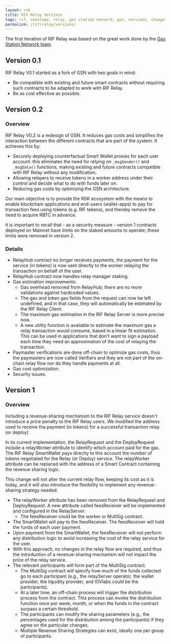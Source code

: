 ```yaml
---
layout: rsk
title: RIF Relay Versions
tags: rif, envelope, relay, gas station network, gsn, versions, changelog
permalink: /rif/relay/versions/
---
```


The first iteration of RIF Relay was based on the great work done by the [Gas Station Network team](https://www.opengsn.org/).

## Version 0.1

RIF Relay V0.1 started as a fork of GSN with two goals in mind:

- Be compatible with existing and future smart contracts without requiring such contracts to be adapted to work with RIF Relay.
- Be as cost effective as possible.

## Version 0.2

### Overview

RIF Relay V0.2 is a redesign of GSN. It reduces gas costs and simplifies the interaction between the different contracts that are part of the system. It achieves this by:

- Securely deploying counterfactual Smart Wallet proxies for each user account: this eliminates the need for relying on `_msgSender()` and `_msgData()` functions, making existing and future contracts compatible with RIF Relay without any modification.
- Allowing relayers to receive tokens in a worker address under their control and decide what to do with funds later on.
- Reducing gas costs by optimizing the GSN architecture.

Our main objective is to provide the RSK ecosystem with the means to enable blockchain applications and end-users (wallet-apps) to pay for transaction fees using tokens (e.g. RIF tokens), and thereby remove the need to acquire RBTC in advance.

It is important to recall that - as a security measure - version 1 contracts deployed on Mainnet have limits on the staked amounts to operate; these limits were removed in version 2.

### Details

* RelayHub contract no longer receives payments, the payment for the service (in tokens) is now sent directly to the worker relaying the transaction on behalf of the user.
* RelayHub contract now handles relay manager staking.
* Gas estimation improvements:
    * Gas overhead removed from RelayHub; there are no more validations against hardcoded values.
    * The gas and token gas fields from the request can now be left undefined, and in that case, they will automatically be estimated by the RIF Relay Client.
    * The maximum gas estimation in the RIF Relay Server is more precise now.
    * A new utility function is available to estimate the maximum gas a relay transaction would consume, based in a linear fit estimation. This can be used in applications that don't want to sign a payload each time they need an approximation of the cost of relaying the transaction.
* Paymaster verifications are done off-chain to optimize gas costs, thus the paymasters are now called Verifiers and they are not part of the on-chain relay flow nor do they handle payments at all.
* Gas cost optimization.
* Security issues.


## Version 1

### Overview

Including a revenue-sharing mechanism to the RIF Relay service doesn't introduce a price penalty to the RIF Relay users. We modified the address used to receive tha payment (in tokens) for a successful transaction relay (or deploy).

In its current implementation, the RelayRequest and the DeployRequest include a relayWorker attribute to identify which account paid for the gas. The RIF Relay SmartWallet pays directly to this account the number of tokens negotiated for the Relay (or Deploy) service. The relayWorker attribute can be replaced with the address of a Smart Contract containing the revenue sharing logic. 

This change will not alter the current relay flow, keeping its cost as it is today, and it will also introduce the flexibility to implement any revenue-sharing strategy needed.

* The relayWorker attribute has been removed from the RelayRequest and DeployRequest. A new attribute called feesReceiver will be implemented and configured in the RelayServer:
    * The feesReceiver could be the worker or MultSig contract. 
* The SmartWallet will pay to the feesReceiver. The feesReceiver will hold the funds of each user payment.
* Upon payment from the SmartWallet, the feesReceiver will not perform any distribution logic to avoid increasing the cost of the relay service for the user.
* With this approach, no changes in the relay flow are required, and thus the introduction of a revenue-sharing mechanism will not impact the price of the relay service.
* The relevant participants will form part of the MultiSig contract.
    *  The MultiSig contract will specify how much of the funds collected go to each participant (e.g., the relayServer operator, the wallet provider, the liquidity provider, and IOVlabs could be the participants).
    *   At a later time, an off-chain process will trigger the distribution process from the contract. This process can invoke the distribution function once per week, month, or when the funds in the contract surpass a certain threshold.
    *  The participants can modify the sharing parameters (e.g., the percentages used for the distribution among the participants) if they agree on the particular changes.
    * Multiple Revenue Sharing Strategies can exist, ideally one per group of participants.

